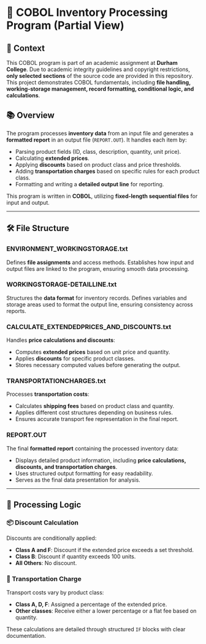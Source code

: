 # 📄 COBOL Inventory Processing Program (Partial View)

## 🏫 Context

This COBOL program is part of an academic assignment at **Durham College**. Due to academic integrity guidelines and copyright restrictions, **only selected sections** of the source code are provided in this repository. This project demonstrates COBOL fundamentals, including **file handling, working-storage management, record formatting, conditional logic, and calculations**.

## 📚 Overview

The program processes **inventory data** from an input file and generates a **formatted report** in an output file (`REPORT.OUT`). It handles each item by:
- Parsing product fields (ID, class, description, quantity, unit price).
- Calculating **extended prices**.
- Applying **discounts** based on product class and price thresholds.
- Adding **transportation charges** based on specific rules for each product class.
- Formatting and writing a **detailed output line** for reporting.

This program is written in **COBOL**, utilizing **fixed-length sequential files** for input and output.

---

## 🛠 File Structure

### **ENVIRONMENT_WORKINGSTORAGE.txt**
Defines **file assignments** and access methods. Establishes how input and output files are linked to the program, ensuring smooth data processing.

### **WORKINGSTORAGE-DETAILLINE.txt**
Structures the **data format** for inventory records. Defines variables and storage areas used to format the output line, ensuring consistency across reports.

### **CALCULATE_EXTENDEDPRICES_AND_DISCOUNTS.txt**
Handles **price calculations and discounts**:
- Computes **extended prices** based on unit price and quantity.
- Applies **discounts** for specific product classes.
- Stores necessary computed values before generating the output.

### **TRANSPORTATIONCHARGES.txt**
Processes **transportation costs**:
- Calculates **shipping fees** based on product class and quantity.
- Applies different cost structures depending on business rules.
- Ensures accurate transport fee representation in the final report.

### **REPORT.OUT**
The final **formatted report** containing the processed inventory data:
- Displays detailed product information, including **price calculations, discounts, and transportation charges**.
- Uses structured output formatting for easy readability.
- Serves as the final data presentation for analysis.

---

## 🧮 Processing Logic

### 📦 Discount Calculation
Discounts are conditionally applied:
- **Class A and F**: Discount if the extended price exceeds a set threshold.
- **Class B**: Discount if quantity exceeds 100 units.
- **All Others**: No discount.

### 🚚 Transportation Charge
Transport costs vary by product class:
- **Class A, D, F**: Assigned a percentage of the extended price.
- **Other classes**: Receive either a lower percentage or a flat fee based on quantity.

These calculations are detailed through structured `IF` blocks with clear documentation.

